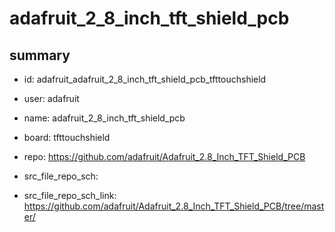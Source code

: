 # adafruit_2_8_inch_tft_shield_pcb
 
## summary 
* id: adafruit_adafruit_2_8_inch_tft_shield_pcb_tfttouchshield
* user: adafruit
* name: adafruit_2_8_inch_tft_shield_pcb
* board: tfttouchshield
* repo: https://github.com/adafruit/Adafruit_2.8_Inch_TFT_Shield_PCB



* src_file_repo_sch: 
* src_file_repo_sch_link: https://github.com/adafruit/Adafruit_2.8_Inch_TFT_Shield_PCB/tree/master/





